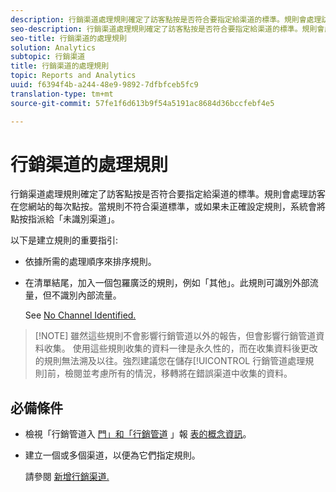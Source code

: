 ```yaml
---
description: 行銷渠道處理規則確定了訪客點按是否符合要指定給渠道的標準。規則會處理訪客在您網站的每次點按。當規則不符合渠道標準，或如果未正確設定規則，系統會將點按指派給「未識別渠道」。
seo-description: 行銷渠道處理規則確定了訪客點按是否符合要指定給渠道的標準。規則會處理訪客在您網站的每次點按。當規則不符合渠道標準，或如果未正確設定規則，系統會將點按指派給「未識別渠道」。
seo-title: 行銷渠道的處理規則
solution: Analytics
subtopic: 行銷渠道
title: 行銷渠道的處理規則
topic: Reports and Analytics
uuid: f6394f4b-a244-48e9-9892-7dfbfceb5fc9
translation-type: tm+mt
source-git-commit: 57fe1f6d613b9f54a5191ac8684d36bccfebf4e5

---
```



# 行銷渠道的處理規則

行銷渠道處理規則確定了訪客點按是否符合要指定給渠道的標準。規則會處理訪客在您網站的每次點按。當規則不符合渠道標準，或如果未正確設定規則，系統會將點按指派給「未識別渠道」。

以下是建立規則的重要指引: 

* 依據所需的處理順序來排序規則。
* 在清單結尾，加入一個包羅廣泛的規則，例如「其他」。此規則可識別外部流量，但不識別內部流量。

   See [No Channel Identified.](/help/components/c-marketing-channels/c-faq.md#no-channel-identified)

> [!NOTE] 雖然這些規則不會影響行銷管道以外的報告，但會影響行銷管道資料收集。 使用這些規則收集的資料一律是永久性的，而在收集資料後更改的規則無法溯及以往。強烈建議您在儲存[!UICONTROL 行銷管道處理規則]前，檢閱並考慮所有的情況，移轉將在錯誤渠道中收集的資料。

## 必備條件

* 檢視「行銷管道入 [門」和「行銷管道](/help/components/c-marketing-channels/c-getting-started-mchannel.md) 」報 [表的概念資訊](/help/components/c-marketing-channels/c-overview.md)。

* 建立一個或多個渠道，以便為它們指定規則。

   請參閱 [新增行銷渠道.](/help/components/c-marketing-channels/c-channels.md)
